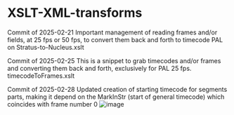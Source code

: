 # XSLT-XML-transforms


Commit of 2025-02-21
Important management of reading frames and/or fields, at 25 fps or 50 fps, to convert them back and forth to timecode PAL on Stratus-to-Nucleus.xslt

Commit of 2025-02-25
This is a snippet to grab timecodes and/or frames and converting them back and forth, exclusively for PAL 25 fps. timecodeToFrames.xslt

Commit of 2025-02-28
Updated creation of starting timecode for segments parts, making it depend on the MarkInStr (start of general timecode) which coincides with frame number 0
![image](https://github.com/user-attachments/assets/853c76bd-a75a-4ed0-8a10-c3d194699b26)
